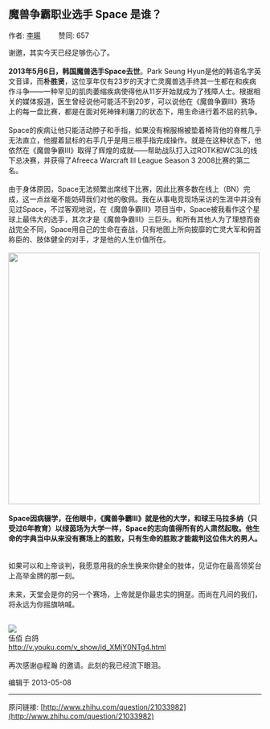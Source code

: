 ## 魔兽争霸职业选手 Space 是谁？

作者: [李暘](http://www.zhihu.com/people/li-yang-89)&nbsp;&nbsp;&nbsp;&nbsp;&nbsp;&nbsp;&nbsp;&nbsp; 赞同: 657


谢邀，其实今天已经足够伤心了。<br><br><b>2013年5月6日，韩国魔兽选手Space去世</b>。Park Seung Hyun是他的韩语名字英文音译，而<b>朴胜贤</b>，这位享年仅有23岁的天才亡灵魔兽选手终其一生都在和疾病作斗争——一种罕见的肌肉萎缩疾病使得他从11岁开始就成为了残障人士。根据相关的媒体报道，医生曾经说他可能活不到20岁，可以说他在《魔兽争霸Ⅲ》赛场上的每一盘比赛，都是在面对死神锋利屠刀的状态下，用生命进行着不屈的抗争。<br><br>Space的疾病让他只能活动脖子和手指，如果没有棉服棉被垫着椅背他的脊椎几乎无法直立，他握着鼠标的右手几乎是用三根手指完成操作。就是在这种状态下，他依然在《魔兽争霸Ⅲ》取得了辉煌的成就——帮助战队打入过ROTK和WC3L的线下总决赛，并获得了Afreeca Warcraft III League Season 3 2008比赛的第二名。<br><br>由于身体原因，Space无法频繁出席线下比赛，因此比赛多数在线上（BN）完成，这一点丝毫不能妨碍我们对他的敬佩。我在从事电竞现场采访的生涯中并没有见过Space，不过客观地说，在《魔兽争霸Ⅲ》项目当中，Space被我看作这个星球上最伟大的选手，其次才是《魔兽争霸Ⅲ》三巨头。和所有其他人为了理想而奋战完全不同，Space用自己的生命在奋战，只有地图上所向披靡的亡灵大军和俯首称臣的、肢体健全的对手，才是他的人生价值所在。<br><br><img src="http://pic4.zhimg.com/bd93e3050d3a72ebb53c93f0aaff1aef_b.jpg" data-rawwidth="500" data-rawheight="374" class="origin_image zh-lightbox-thumb" width="500" data-original="http://pic4.zhimg.com/bd93e3050d3a72ebb53c93f0aaff1aef_r.jpg"><br><br><b>Space因病辍学，在他眼中，《魔兽争霸Ⅲ》就是他的大学，和球王马拉多纳（只受过6年教育）以绿茵场为大学一样，Space的志向值得所有的人肃然起敬。他生命的字典当中从来没有赛场上的胜败，只有生命的胜败才能裁判这位伟大的男人。</b><br><br><br>如果可以和上帝谈判，我愿意用我的余生换来你健全的肢体，见证你在最高领奖台上高举金牌的那一刻。<br><br>未来，天堂会是你的另一个赛场，上帝就是你最忠实的拥趸。而尚在凡间的我们，将永远为你摇旗呐喊。<br><br><div class="video-box" data-swfurl="http://player.youku.com/player.php/sid/XMjY0NTg4/v.swf"><div class="video-box-inner">              <div class="video-thumb">                <img class="video-thumbnail" src="http://g4.ykimg.com/0100641F4644ED66E72AC70000033DA5C81A3F-3A94-9FF7-97FE-9043D83134FD"><i class="video-play-icon"></i>              </div>              <div class="video-box-body">                <div class="video-title">伍佰 白鸽</div>                <div class="video-url">http://v.youku.com/v_show/id_XMjY0NTg4.html</div>              </div>            </div></div><br>再次感谢@程瀚 的邀请。此刻的我已经流下眼泪。



编辑于 2013-05-08



---
原问链接: [http://www.zhihu.com/question/21033982](http://www.zhihu.com/question/21033982)